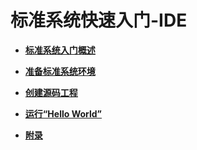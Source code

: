 # 标准系统快速入门-IDE



- **[标准系统入门概述](quickstart-ide-standard-overview.md)**

- **[准备标准系统环境](quickstart-ide-standard-env-setup.md)**

- **[创建源码工程](quickstart-ide-standard-create-project.md)**

- **[运行“Hello World”](quickstart-ide-standard-running.md)**

- **[附录](quickstart-ide-standard-appendix.md)**